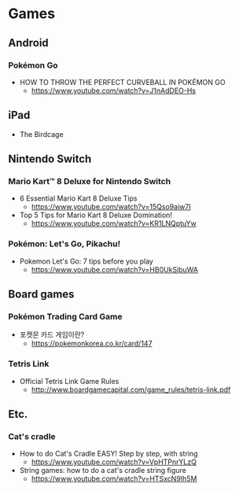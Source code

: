 # Games
## Android
### Pokémon Go
* HOW TO THROW THE PERFECT CURVEBALL IN POKÉMON GO
  * https://www.youtube.com/watch?v=J1nAdDEO-Hs

## iPad
* The Birdcage

## Nintendo Switch
### Mario Kart™ 8 Deluxe for Nintendo Switch
* 6 Essential Mario Kart 8 Deluxe Tips
  * https://www.youtube.com/watch?v=15Qso9aiw7I
* Top 5 Tips for Mario Kart 8 Deluxe Domination!
  * https://www.youtube.com/watch?v=KR1LNQptuYw
### Pokémon: Let's Go, Pikachu!
* Pokemon Let's Go: 7 tips before you play
  * https://www.youtube.com/watch?v=HB0UkSjbuWA

## Board games
### Pokémon Trading Card Game
* 포켓몬 카드 게임이란?
  * https://pokemonkorea.co.kr/card/147
### Tetris Link
* Official Tetris Link Game Rules
  * http://www.boardgamecapital.com/game_rules/tetris-link.pdf

## Etc.
### Cat's cradle
* How to do Cat's Cradle EASY! Step by step, with string
  * https://www.youtube.com/watch?v=VpHTPnrYLzQ
* String games: how to do a cat's cradle string figure
  * https://www.youtube.com/watch?v=HTSxcN9Ih5M
